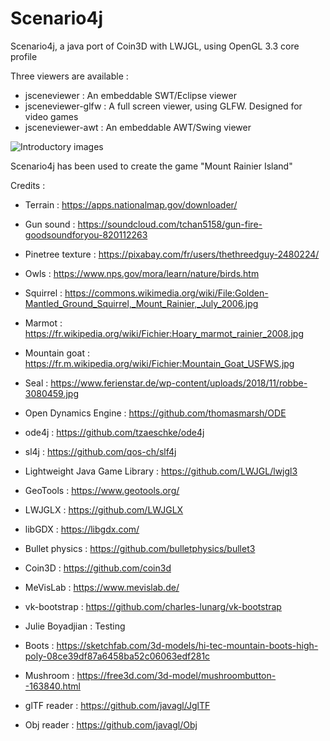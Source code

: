 # Scenario4j
Scenario4j, a java port of Coin3D with LWJGL, using OpenGL 3.3 core profile

Three viewers are available :
- jsceneviewer : An embeddable SWT/Eclipse viewer
- jsceneviewer-glfw : A full screen viewer, using GLFW. Designed for video games
- jsceneviewer-awt : An embeddable AWT/Swing viewer

![Introductory images](/MtRainier.png)

Scenario4j has been used to create the game "Mount Rainier Island"

Credits : 

- Terrain : https://apps.nationalmap.gov/downloader/

- Gun sound : https://soundcloud.com/tchan5158/gun-fire-goodsoundforyou-820112263

- Pinetree texture : https://pixabay.com/fr/users/thethreedguy-2480224/

- Owls : https://www.nps.gov/mora/learn/nature/birds.htm

- Squirrel : https://commons.wikimedia.org/wiki/File:Golden-Mantled_Ground_Squirrel,_Mount_Rainier,_July_2006.jpg

- Marmot : https://fr.wikipedia.org/wiki/Fichier:Hoary_marmot_rainier_2008.jpg

- Mountain goat : https://fr.m.wikipedia.org/wiki/Fichier:Mountain_Goat_USFWS.jpg

- Seal : https://www.ferienstar.de/wp-content/uploads/2018/11/robbe-3080459.jpg

- Open Dynamics Engine : https://github.com/thomasmarsh/ODE

- ode4j : https://github.com/tzaeschke/ode4j

- sl4j : https://github.com/qos-ch/slf4j

- Lightweight Java Game Library : https://github.com/LWJGL/lwjgl3

- GeoTools : https://www.geotools.org/

- LWJGLX : https://github.com/LWJGLX

- libGDX : https://libgdx.com/

- Bullet physics : https://github.com/bulletphysics/bullet3

- Coin3D : https://github.com/coin3d

- MeVisLab : https://www.mevislab.de/

- vk-bootstrap : https://github.com/charles-lunarg/vk-bootstrap

- Julie Boyadjian : Testing

- Boots : https://sketchfab.com/3d-models/hi-tec-mountain-boots-high-poly-08ce39df87a6458ba52c06063edf281c

- Mushroom : https://free3d.com/3d-model/mushroombutton--163840.html

- glTF reader : https://github.com/javagl/JglTF

- Obj reader : https://github.com/javagl/Obj
